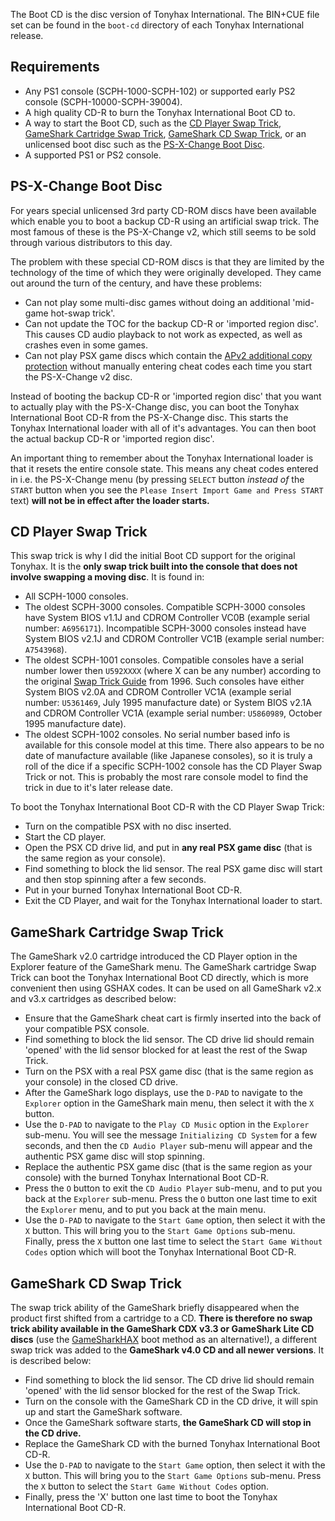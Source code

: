 The Boot CD is the disc version of Tonyhax International. The BIN+CUE file set can be found in the `boot-cd` directory of each Tonyhax International release.

## Requirements

*   Any PS1 console (SCPH-1000-SCPH-102) or supported early PS2 console (SCPH-10000-SCPH-39004).
*   A high quality CD-R to burn the Tonyhax International Boot CD to.
*   A way to start the Boot CD, such as the [CD Player Swap Trick](#cd-player-swap-trick), [GameShark Cartridge Swap Trick](#gameshark-cartridge-swap-trick), [GameShark CD Swap Trick](#gameshark-cd-swap-trick), or an unlicensed boot disc such as the [PS-X-Change Boot Disc](#ps-x-change-boot-disc).
*   A supported PS1 or PS2 console.

## PS-X-Change Boot Disc

For years special unlicensed 3rd party CD-ROM discs have been available which enable you to boot a backup CD-R using an artificial swap trick. The most famous of these is the PS-X-Change v2, which still seems to be sold through various distributors to this day.

The problem with these special CD-ROM discs is that they are limited by the technology of the time of which they were originally developed. They came out around the turn of the century, and have these problems:

*   Can not play some multi-disc games without doing an additional 'mid-game hot-swap trick'.
*   Can not update the TOC for the backup CD-R or 'imported region disc'. This causes CD audio playback to not work as expected, as well as crashes even in some games.
*   Can not play PSX game discs which contain the [APv2 additional copy protection](anti-piracy-bypass.md) without manually entering cheat codes each time you start the PS-X-Change v2 disc.

Instead of booting the backup CD-R or 'imported region disc' that you want to actually play with the PS-X-Change disc, you can boot the Tonyhax International Boot CD-R from the PS-X-Change disc. This starts the Tonyhax International loader with all of it's advantages. You can then boot the actual backup CD-R or 'imported region disc'.

An important thing to remember about the Tonyhax International loader is that it resets the entire console state. This means any cheat codes entered in i.e. the PS-X-Change menu (by pressing `SELECT` button _instead of_ the `START` button when you see the `Please Insert Import Game and Press START` text) **will not be in effect after the loader starts.**

## CD Player Swap Trick

This swap trick is why I did the initial Boot CD support for the original Tonyhax. It is the **only swap trick built into the console that does not involve swapping a moving disc**. It is found in:

*   All SCPH-1000 consoles.
*   The oldest SCPH-3000 consoles. Compatible SCPH-3000 consoles have System BIOS v1.1J and CDROM Controller VC0B (example serial number: `A6956171`). Incompatible SCPH-3000 consoles instead have System BIOS v2.1J and CDROM Controller VC1B (example serial number: `A7543968`).
*   The oldest SCPH-1001 consoles. Compatible consoles have a serial number lower then `U592XXXX` (where X can be any number) according to the original [Swap Trick Guide](https://gamefaqs.gamespot.com/ps/916392-PSX/faqs/4708) from 1996. Such consoles have either System BIOS v2.0A and CDROM Controller VC1A (example serial number: `U5361469`, July 1995 manufacture date) or System BIOS v2.1A and CDROM Controller VC1A (example serial number: `U5860989`, October 1995 manufacture date).
*   The oldest SCPH-1002 consoles. No serial number based info is available for this console model at this time. There also appears to be no date of manufacture available (like Japanese consoles), so it is truly a roll of the dice if a specific SCPH-1002 console has the CD Player Swap Trick or not. This is probably the most rare console model to find the trick in due to it's later release date.

To boot the Tonyhax International Boot CD-R with the CD Player Swap Trick:

*   Turn on the compatible PSX with no disc inserted.
*   Start the CD player.
*   Open the PSX CD drive lid, and put in **any real PSX game disc** (that is the same region as your console).
*   Find something to block the lid sensor. The real PSX game disc will start and then stop spinning after a few seconds.
*   Put in your burned Tonyhax International Boot CD-R.
*   Exit the CD Player, and wait for the Tonyhax International loader to start.

## GameShark Cartridge Swap Trick

The GameShark v2.0 cartridge introduced the CD Player option in the Explorer feature of the GameShark menu. The GameShark cartridge Swap Trick can boot the Tonyhax International Boot CD directly, which is more convenient then using GSHAX codes. It can be used on all GameShark v2.x and v3.x cartridges as described below:

*   Ensure that the GameShark cheat cart is firmly inserted into the back of your compatible PSX console. 
*   Find something to block the lid sensor. The CD drive lid should remain 'opened' with the lid sensor blocked for at least the rest of the Swap Trick.
*   Turn on the PSX with a real PSX game disc (that is the same region as your console) in the closed CD drive.
*   After the GameShark logo displays, use the `D-PAD` to navigate to the `Explorer` option in the GameShark main menu, then select it with the `X` button.
*   Use the `D-PAD` to navigate to the `Play CD Music` option in the `Explorer` sub-menu. You will see the message `Initializing CD System` for a few seconds, and then the `CD Audio Player` sub-menu will appear and the authentic PSX game disc will stop spinning.
*   Replace the authentic PSX game disc (that is the same region as your console) with the burned Tonyhax International Boot CD-R.
*   Press the `O` button to exit the `CD Audio Player` sub-menu, and to put you back at the `Explorer` sub-menu. Press the `O` button one last time to exit the `Explorer` menu, and to put you back at the main menu.
*   Use the `D-PAD` to navigate to the `Start Game` option, then select it with the `X` button. This will bring you to the `Start Game Options` sub-menu. Finally, press the `X` button one last time to select the `Start Game Without Codes` option which will boot the Tonyhax International Boot CD-R.

## GameShark CD Swap Trick

The swap trick ability of the GameShark briefly disappeared when the product first shifted from a cartridge to a CD. **There is therefore no swap trick ability available in the GameShark CDX v3.3 or GameShark Lite CD discs** (use the [GameSharkHAX](gameshark-code.md) boot method as an alternative!), a different swap trick was added to the **GameShark v4.0 CD and all newer versions**. It is described below:

*   Find something to block the lid sensor. The CD drive lid should remain 'opened' with the lid sensor blocked for the rest of the Swap Trick.
*   Turn on the console with the GameShark CD in the CD drive, it will spin up and start the GameShark software.
*   Once the GameShark software starts, **the GameShark CD will stop in the CD drive.**
*   Replace the GameShark CD with the burned Tonyhax International Boot CD-R.
*   Use the `D-PAD` to navigate to the `Start Game` option, then select it with the `X` button. This will bring you to the `Start Game Options` sub-menu. Press the `X` button to select the `Start Game Without Codes` option.
*   Finally, press the 'X' button one last time to boot the Tonyhax International Boot CD-R.
